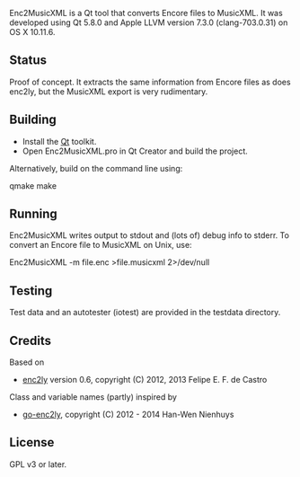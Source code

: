 Enc2MusicXML is a Qt tool that converts Encore files to MusicXML.
It was developed using Qt 5.8.0 and Apple LLVM version 7.3.0
(clang-703.0.31) on OS X 10.11.6.

## Status

Proof of concept. It extracts the same information from Encore files as does enc2ly,
but the MusicXML export is very rudimentary.

## Building

* Install the [Qt](https://www.qt.io) toolkit.
* Open Enc2MusicXML.pro in Qt Creator and build the project.

Alternatively, build on the command line using:

 qmake
 make

## Running

Enc2MusicXML writes output to stdout and (lots of) debug info
to stderr. To convert an Encore file to MusicXML on Unix, use:

 Enc2MusicXML -m file.enc >file.musicxml 2>/dev/null

## Testing

Test data and an autotester (iotest) are provided in the testdata directory.

## Credits

Based on
* [enc2ly](http://enc2ly.sourceforge.net) version 0.6, copyright (C) 2012, 2013 Felipe E. F. de Castro

Class and variable names (partly) inspired by
* [go-enc2ly](https://github.com/hanwen/go-enc2ly), copyright (C) 2012 - 2014 Han-Wen Nienhuys

## License

GPL v3 or later.
